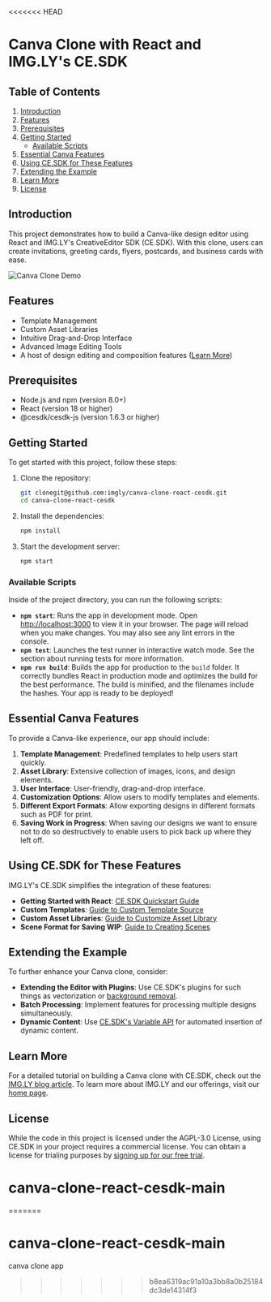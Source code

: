 <<<<<<< HEAD
# Canva Clone with React and IMG.LY's CE.SDK

## Table of Contents
1. [Introduction](#introduction)
2. [Features](#features)
3. [Prerequisites](#prerequisites)
4. [Getting Started](#getting-started)
   - [Available Scripts](#available-scripts)
5. [Essential Canva Features](#essential-canva-features)
6. [Using CE.SDK for These Features](#using-cesdk-for-these-features)
7. [Extending the Example](#extending-the-example)
8. [Learn More](#learn-more)
9. [License](#license)

## Introduction
This project demonstrates how to build a Canva-like design editor using React and IMG.LY's CreativeEditor SDK (CE.SDK). With this clone, users can create invitations, greeting cards, flyers, postcards, and business cards with ease.

![Canva Clone Demo](./assets/canva-clone-demo-gif.gif)

## Features
- Template Management
- Custom Asset Libraries
- Intuitive Drag-and-Drop Interface
- Advanced Image Editing Tools
- A host of design editing and composition features ([Learn More](https://img.ly/products/creative-sdk))

## Prerequisites
- Node.js and npm (version 8.0+)
- React (version 18 or higher)
- @cesdk/cesdk-js (version 1.6.3 or higher)

## Getting Started
To get started with this project, follow these steps:

1. Clone the repository:
    ```sh
    git clonegit@github.com:imgly/canva-clone-react-cesdk.git
    cd canva-clone-react-cesdk
    ```

2. Install the dependencies:
    ```sh
    npm install
    ```

3. Start the development server:
    ```sh
    npm start
    ```

### Available Scripts
Inside of the project directory, you can run the following scripts:

- **`npm start`**: Runs the app in development mode. Open [http://localhost:3000](http://localhost:3000) to view it in your browser. The page will reload when you make changes. You may also see any lint errors in the console.
- **`npm test`**: Launches the test runner in interactive watch mode. See the section about running tests for more information.
- **`npm run build`**: Builds the app for production to the `build` folder. It correctly bundles React in production mode and optimizes the build for the best performance. The build is minified, and the filenames include the hashes. Your app is ready to be deployed!

## Essential Canva Features
To provide a Canva-like experience, our app should include:

1. **Template Management**: Predefined templates to help users start quickly.
2. **Asset Library**: Extensive collection of images, icons, and design elements.
3. **User Interface**: User-friendly, drag-and-drop interface.
4. **Customization Options**: Allow users to modify templates and elements.
5. **Different Export Formats**: Allow exporting designs in different formats such as PDF for print.
6. **Saving Work in Progress**: When saving our designs we want to ensure not to do so destructively to enable users to pick back up where they left off.

## Using CE.SDK for These Features
IMG.LY's CE.SDK simplifies the integration of these features:

- **Getting Started with React**: [CE.SDK Quickstart Guide](https://img.ly/docs/cesdk/ui/quickstart?framework=react)
- **Custom Templates**: [Guide to Custom Template Source](https://img.ly/docs/cesdk/ui/guides/custom-template-source/)
- **Custom Asset Libraries**: [Guide to Customize Asset Library](https://img.ly/docs/cesdk/ui/guides/customize-asset-library/)
- **Scene Format for Saving WIP**: [Guide to Creating Scenes](https://img.ly/docs/cesdk/engine/guides/create-scene/)

## Extending the Example
To further enhance your Canva clone, consider:

- **Extending the Editor with Plugins**: Use CE.SDK's plugins for such things as vectorization or [background removal](https://img.ly/showcases/cesdk/background-removal/web#c).
- **Batch Processing**: Implement features for processing multiple designs simultaneously.
- **Dynamic Content**: Use [CE.SDK's Variable API](https://img.ly/docs/cesdk/engine/api/variables/) for automated insertion of dynamic content.

## Learn More
For a detailed tutorial on building a Canva clone with CE.SDK, check out the [IMG.LY blog article](https://img.ly/blog/how-to-build-a-canva-clone-with-ce-sdk/). To learn more about IMG.LY and our offerings, visit our [home page](https://www.img.ly).

## License
While the code in this project is licensed under the AGPL-3.0 License, using CE.SDK in your project requires a commercial license. 
You can obtain a license for trialing purposes by [signing up for our free trial](https://img.ly/forms/free-trial).
# canva-clone-react-cesdk-main
=======
# canva-clone-react-cesdk-main
canva clone app
>>>>>>> b8ea6319ac91a10a3bb8a0b25184dc3de14314f3
